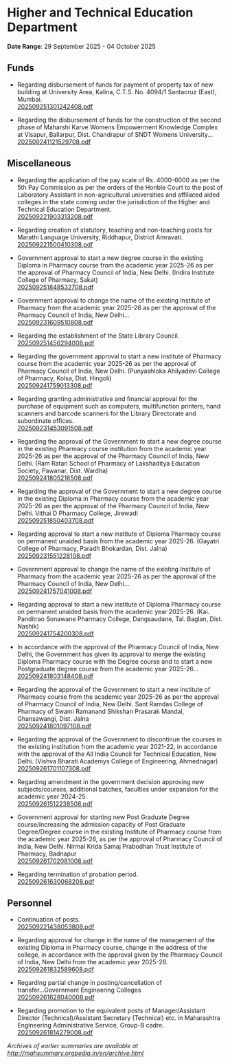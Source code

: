 # Higher and Technical Education Department

**Date Range**: 29 September 2025 - 04 October 2025


## Funds
- Regarding disbursement of funds for payment of property tax of new building at University Area, Kalina, C.T.S. No. 4094/1 Santacruz (East), Mumbai.\
  [202509251301242408.pdf](https://gr.maharashtra.gov.in/Site/Upload/Government%20Resolutions/English/202509251301242408.pdf)

- Regarding the disbursement of funds for the construction of the second phase of Maharshi Karve Womens Empowerment Knowledge Complex at Visapur, Ballarpur, Dist. Chandrapur of SNDT Womens University...\
  [202509241121529708.pdf](https://gr.maharashtra.gov.in/Site/Upload/Government%20Resolutions/English/202509241121529708.pdf)

## Miscellaneous
- Regarding the application of the pay scale of Rs. 4000-6000 as per the 5th Pay Commission as per the orders of the Honble Court to the post of Laboratory Assistant in non-agricultural universities and affiliated aided colleges in the state coming under the jurisdiction of the Higher and Technical Education Department.\
  [202509221903313208.pdf](https://gr.maharashtra.gov.in/Site/Upload/Government%20Resolutions/English/202509221903313208.pdf)

- Regarding creation of statutory, teaching and non-teaching posts for Marathi Language University, Riddhapur, District Amravati.\
  [202509221500410308.pdf](https://gr.maharashtra.gov.in/Site/Upload/Government%20Resolutions/English/202509221500410308.pdf)

- Government approval to start a new degree course in the existing Diploma in Pharmacy course from the academic year 2025-26 as per the approval of Pharmacy Council of India, New Delhi. (Indira Institute College of Pharmacy, Sakat)\
  [202509251848532708.pdf](https://gr.maharashtra.gov.in/Site/Upload/Government%20Resolutions/English/202509251848532708.pdf)

- Government approval to change the name of the existing Institute of Pharmacy from the academic year 2025-26 as per the approval of the Pharmacy Council of India, New Delhi...\
  [202509231609510808.pdf](https://gr.maharashtra.gov.in/Site/Upload/Government%20Resolutions/English/202509231609510808.pdf)

- Regarding the establishment of the State Library Council.\
  [202509251456294008.pdf](https://gr.maharashtra.gov.in/Site/Upload/Government%20Resolutions/English/202509251456294008.pdf)

- Regarding the government approval to start a new institute of Pharmacy course from the academic year 2025-26 as per the approval of Pharmacy Council of India, New Delhi. (Punyashloka Ahilyadevi College of Pharmacy, Kolsa, Dist. Hingoli)\
  [202509241759013308.pdf](https://gr.maharashtra.gov.in/Site/Upload/Government%20Resolutions/English/202509241759013308.pdf)

- Regarding granting administrative and financial approval for the purchase of equipment such as computers, multifunction printers, hand scanners and barcode scanners for the Library Directorate and subordinate offices.\
  [202509231453091508.pdf](https://gr.maharashtra.gov.in/Site/Upload/Government%20Resolutions/English/202509231453091508.pdf)

- Regarding the approval of the Government to start a new degree course in the existing Pharmacy course institution from the academic year 2025-26 as per the approval of the Pharmacy Council of India, New Delhi. (Ram Ratan School of Pharmacy of Lakshaditya Education Society, Pawanar, Dist. Wardha)\
  [202509241805216508.pdf](https://gr.maharashtra.gov.in/Site/Upload/Government%20Resolutions/English/202509241805216508.pdf)

- Regarding the approval of the Government to start a new degree course in the existing Diploma in Pharmacy course from the academic year 2025-26 as per the approval of the Pharmacy Council of India, New Delhi. Vithai D Pharmacy College, Jirewadi\
  [202509251850403708.pdf](https://gr.maharashtra.gov.in/Site/Upload/Government%20Resolutions/English/202509251850403708.pdf)

- Regarding approval to start a new institute of Diploma Pharmacy course on permanent unaided basis from the academic year 2025-26. (Gayatri College of Pharmacy, Paradh Bhokardan, Dist. Jalna)\
  [202509231551228108.pdf](https://gr.maharashtra.gov.in/Site/Upload/Government%20Resolutions/English/202509231551228108.pdf)

- Government approval to change the name of the existing Institute of Pharmacy from the academic year 2025-26 as per the approval of the Pharmacy Council of India, New Delhi...\
  [202509241757041008.pdf](https://gr.maharashtra.gov.in/Site/Upload/Government%20Resolutions/English/202509241757041008.pdf)

- Regarding approval to start a new institute of Diploma Pharmacy course on permanent unaided basis from the academic year 2025-26. (Kai. Panditrao Sonawane Pharmacy College, Dangsaudane, Tal. Baglan, Dist. Nashik)\
  [202509241754200308.pdf](https://gr.maharashtra.gov.in/Site/Upload/Government%20Resolutions/English/202509241754200308.pdf)

- In accordance with the approval of the Pharmacy Council of India, New Delhi, the Government has given its approval to merge the existing Diploma Pharmacy course with the Degree course and to start a new Postgraduate degree course from the academic year 2025-26...\
  [202509241803148408.pdf](https://gr.maharashtra.gov.in/Site/Upload/Government%20Resolutions/English/202509241803148408.pdf)

- Regarding the approval of the Government to start a new institute of Pharmacy course from the academic year 2025-26 as per the approval of Pharmacy Council of India, New Delhi. Sant Ramdas College of Pharmacy of Swami Ramanand Shikshan Prasarak Mandal, Ghansawangi, Dist. Jalna\
  [202509241801097108.pdf](https://gr.maharashtra.gov.in/Site/Upload/Government%20Resolutions/English/202509241801097108.pdf)

- Regarding the approval of the Government to discontinue the courses in the existing institution from the academic year 2021-22, in accordance with the approval of the All India Council for Technical Education, New Delhi. (Vishva Bharati Academys College of Engineering, Ahmednagar)\
  [202509261701107308.pdf](https://gr.maharashtra.gov.in/Site/Upload/Government%20Resolutions/English/202509261701107308.pdf)

- Regarding amendment in the government decision approving new subjects/courses, additional batches, faculties under expansion for the academic year 2024-25.\
  [202509261512238508.pdf](https://gr.maharashtra.gov.in/Site/Upload/Government%20Resolutions/English/202509261512238508.pdf)

- Government approval for starting new Post Graduate Degree course/increasing the admission capacity of Post Graduate Degree/Degree course in the existing Institute of Pharmacy course from the academic year 2025-26, as per the approval of Pharmacy Council of India, New Delhi. Nirmal Krida  Samaj Prabodhan Trust Institute of Pharmacy, Badnapur\
  [202509261702081008.pdf](https://gr.maharashtra.gov.in/Site/Upload/Government%20Resolutions/English/202509261702081008.pdf)

- Regarding termination of probation period.\
  [202509261630068208.pdf](https://gr.maharashtra.gov.in/Site/Upload/Government%20Resolutions/English/202509261630068208.pdf)

## Personnel
- Continuation of posts.\
  [202509221438053808.pdf](https://gr.maharashtra.gov.in/Site/Upload/Government%20Resolutions/English/202509221438053808.pdf)

- Regarding approval for change in the name of the management of the existing Diploma in Pharmacy course, change in the address of the college, in accordance with the approval given by the Pharmacy Council of India, New Delhi from the academic year 2025-26.\
  [202509261832589608.pdf](https://gr.maharashtra.gov.in/Site/Upload/Government%20Resolutions/English/202509261832589608.pdf)

- Regarding partial change in posting/cancellation of transfer...Government Engineering Colleges\
  [202509261628040008.pdf](https://gr.maharashtra.gov.in/Site/Upload/Government%20Resolutions/English/202509261628040008.pdf)

- Regarding promotion to the equivalent posts of Manager/Assistant Director (Technical)/Assistant Secretary (Technical) etc. in Maharashtra Engineering Administrative Service, Group-B cadre.\
  [202509261814279008.pdf](https://gr.maharashtra.gov.in/Site/Upload/Government%20Resolutions/English/202509261814279008.pdf)


*Archives of earlier summaries are available at http://mahsummary.orgpedia.in/en/archive.html*